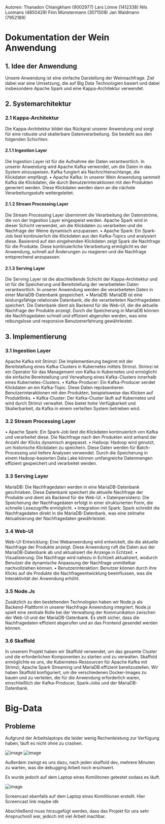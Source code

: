Autoren:
Thanadon Chiangkham (9002977)
Lars Lönne (1412338)
Nils Loomans (4850429)
Finn Münstermann (3071508)
Jan Waldmann (7952189)

 
# Dokumentation der Wein Anwendung
## 1. Idee der Anwendung
Unsere Anwendung ist eine einfache Darstellung der Weinnachfrage. Ziel dabei war eine Umsetzung, die auf Big Data Technologien basiert und dabei insbesondere Apache Spark und eine Kappa-Architektur verwendet.

## 2. Systemarchitektur

### 2.1 Kappa-Architektur
Die Kappa-Architektur bildet das Rückgrat unserer Anwendung und sorgt für eine robuste und skalierbare Datenverarbeitung. Sie besteht aus den folgenden Schichten:

#### 2.1.1 Ingestion Layer
Die Ingestion Layer ist für die Aufnahme der Daten verantwortlich. In unserer Anwendung wird Apache Kafka verwendet, um die Daten in das System einzuspeisen. Kafka fungiert als Nachrichtenschlange, die Klickdaten empfängt.
•	Apache Kafka: In unserer Wein Anwendung sammelt Kafka die Klickdaten, die durch Benutzerinteraktionen mit den Produkten generiert werden. Diese Klickdaten werden dann an die nächste Verarbeitungsstufe weitergeleitet.
#### 2.1.2 Stream Processing Layer
Die Stream Processing Layer übernimmt die Verarbeitung der Datenströme, die von der Ingestion Layer eingespeist werden. Apache Spark wird in dieser Schicht verwendet, um die Klickdaten zu verarbeiten und die Nachfrage der Weine dynamisch anzupassen.
•	Apache Spark: Ein Spark-Job liest kontinuierlich die Klickdaten aus den Kafka-Topics und analysiert diese. Basierend auf den eingehenden Klickdaten zeigt Spark die Nachfrage für die Produkte. Diese kontinuierliche Verarbeitung ermöglicht es der Anwendung, schnell auf Änderungen zu reagieren und die Nachfrage entsprechend anzupassen. 

#### 2.1.3 Serving Layer
Die Serving Layer ist die abschließende Schicht der Kappa-Architektur und ist für die Speicherung und Bereitstellung der verarbeiteten Daten verantwortlich. In unserer Anwendung werden die verarbeiteten Daten in einer MariaDB-Datenbank gespeichert.
•	MariaDB: MariaDB ist eine leistungsfähige relationale Datenbank, die die verarbeiteten Nachfragedaten speichert. Die Datenbank dient als Backend für die Web-UI, die die aktuelle Nachfrage der Produkte anzeigt. Durch die Speicherung in MariaDB können die Nachfragedaten schnell und effizient abgerufen werden, was eine reibungslose und responsive Benutzererfahrung gewährleistet.
## 3. Implementierung
### 3.1 Ingestion Layer
Apache Kafka mit Strimzi: Die Implementierung beginnt mit der Bereitstellung eines Kafka-Clusters in Kubernetes mittels Strimzi. Strimzi ist ein Operator für das Management von Kafka in Kubernetes und ermöglicht die einfache Bereitstellung und Verwaltung eines Kafka-Clusters innerhalb eines Kubernetes-Clusters.
•	Kafka-Producer: Ein Kafka-Producer sendet Klickdaten an ein Kafka-Topic. Diese Daten repräsentieren Benutzerinteraktionen mit den Produkten, beispielsweise das Klicken auf Produktlinks.
•	Kafka-Cluster: Der Kafka-Cluster läuft auf Kubernetes und wird durch Strimzi verwaltet. Dies bietet hohe Verfügbarkeit und Skalierbarkeit, da Kafka in einem verteilten System betrieben wird.
### 3.2 Stream Processing Layer
•	Apache Spark: Ein Spark-Job liest die Klickdaten kontinuierlich von Kafka und verarbeitet diese. Die Nachfrage nach den Produkten wird anhand der Anzahl der Klicks dynamisch angepasst.
•	Hadoop: Hadoop wird genutzt, um historische Klickdaten zu speichern. Diese Daten werden für Batch-Processing und tiefere Analysen verwendet. Durch die Speicherung in einem Hadoop-basierten Data Lake können umfangreiche Datenmengen effizient gespeichert und verarbeitet werden.

### 3.3 Serving Layer
MariaDB: Die Nachfragedaten werden in eine MariaDB-Datenbank geschrieben. Diese Datenbank speichert die aktuelle Nachfrage der Produkte und dient als Backend für die Web-UI.
•	Datenpersistenz: Die Speicherung der Nachfragedaten erfolgt in einer strukturierten Form, die schnelle Lesezugriffe ermöglicht.
•	Integration mit Spark: Spark schreibt die Nachfragedaten direkt in die MariaDB-Datenbank, was eine zeitnahe Aktualisierung der Nachfragedaten gewährleistet.
### 3.4 Web-UI
Web-UI-Entwicklung: Eine Webanwendung wird entwickelt, die die aktuelle Nachfrage der Produkte anzeigt. Diese Anwendung ruft die Daten aus der MariaDB-Datenbank ab und aktualisiert die Anzeige in Echtzeit.
•	Visualisierung: Die Nachfrage wird nahezu in Echtzeit aktualisiert, wodurch Benutzer die dynamische Anpassung der Nachfrage unmittelbar nachvollziehen können.
•	Benutzerinteraktion: Benutzer können durch ihre Klicks auf die Produkte die Nachfrageentwicklung beeinflussen, was die Interaktivität der Anwendung erhöht.
### 3.5 Node.Js
Zusätzlich zu den bestehenden Technologien haben wir Node.js als Backend-Plattform in unserer Nachfrage Anwendung integriert. Node.js spielt eine zentrale Rolle bei der Verwaltung der Kommunikation zwischen der Web-UI und der MariaDB-Datenbank. Es stellt sicher, dass die Nachfragedaten effizient abgerufen und an das Frontend gesendet werden können.
### 3.6 Skaffold
In unserem Projekt haben wir Skaffold verwendet, um das gesamte Cluster und die erforderlichen Komponenten zu starten und zu verwalten. Skaffold ermöglichte es uns, die Kubernetes-Ressourcen für Apache Kafka mit Strimzi, Apache Spark Streaming und MariaDB effizient bereitzustellen. Wir haben Skaffold konfiguriert, um die verschiedenen Docker-Images zu bauen und zu verteilen, die für die Anwendung erforderlich waren, einschließlich der Kafka-Producer, Spark-Jobs und der MariaDB-Datenbank.

# Big-Data

## Probleme

Aufgrund der Arbeitslaptops die leider wenig Rechenleistung zur Verfügung haben, läuft es nicht ohne zu crashen.

![image](https://github.com/user-attachments/assets/9a0fd5c7-de05-495d-adc4-15dbce34ed03)
![image](https://github.com/user-attachments/assets/e4f9f4f9-b1a7-478d-9b0a-04909b783ff0)

Außerdem zwingt es uns dazu, nach jeden skaffold dev, mehrere Minuten zu warten, was die debugging Arbeit noch erschwert.


Es wurde jedoch auf dem Laptop eines Komilitonen getestet sodass es läuft.

![image](https://github.com/user-attachments/assets/9f8efbf3-423a-4a58-a7f2-fd2b1c45b5cc)

Screencast ebenfalls auf dem Laptop eines Komilitionen erstellt.
Hier Screencast link maybe idk

Abschließend muss hinzugefügt werden, dass das Projekt für uns sehr Anspruchvoll war, jedoch mit viel Arbeit machbar.
